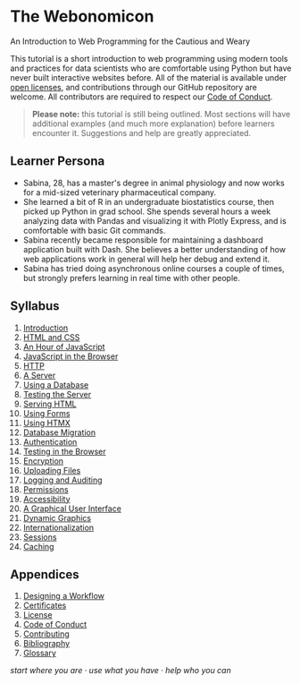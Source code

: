 # The Webonomicon

<p class="subtitle">An Introduction to Web Programming for the Cautious and Weary</p>

This tutorial is a short introduction to web programming using modern tools and practices
for data scientists who are comfortable using Python
but have never built interactive websites before.
All of the material is available under [open licenses](./LICENSE.md),
and contributions through our GitHub repository are welcome.
All contributors are required to respect our [Code of Conduct](./CODE_OF_CONDUCT.md).

> **Please note:** this tutorial is still being outlined.
> Most sections will have additional examples (and much more explanation)
> before learners encounter it.
> Suggestions and help are greatly appreciated.

## Learner Persona

-   Sabina, 28, has a master's degree in animal physiology
    and now works for a mid-sized veterinary pharmaceutical company.
-   She learned a bit of R in an undergraduate biostatistics course,
    then picked up Python in grad school.
    She spends several hours a week analyzing data with Pandas
    and visualizing it with Plotly Express,
    and is comfortable with basic Git commands.
-   Sabina recently became responsible for maintaining a dashboard application built with Dash.
    She believes a better understanding of how web applications work in general
    will help her debug and extend it.
-   Sabina has tried doing asynchronous online courses a couple of times,
    but strongly prefers learning in real time with other people.

## Syllabus

<div id="syllabus" markdown="1">

1.  [Introduction](./01_intro/)
1.  [HTML and CSS](./02_htmlcss/)
1.  [An Hour of JavaScript](./03_js/)
1.  [JavaScript in the Browser](./04_browser/)
1.  [HTTP](./05_http/)
1.  [A Server](./06_server/)
1.  [Using a Database](./07_db/)
1.  [Testing the Server](./08_test/)
1.  [Serving HTML](./09_view/)
1.  [Using Forms](./10_forms/)
1.  [Using HTMX](./11_htmx/)
1.  [Database Migration](./12_migrate/)
1.  [Authentication](./13_auth/)
1.  [Testing in the Browser](./14_automate/)
1.  [Encryption](./15_crypt/)
1.  [Uploading Files](./16_upload/)
1.  [Logging and Auditing](./17_log/)
1.  [Permissions](./18_perm/)
1.  [Accessibility](./19_access/)
1.  [A Graphical User Interface](./20_gui/)
1.  [Dynamic Graphics](./21_graphics/)
1.  [Internationalization](./22_intl/)
1.  [Sessions](./23_sessions/)
1.  [Caching](./24_cache/)

</div>

##  Appendices

<div id="appendices" markdown="1">

1.  [Designing a Workflow](./98_workflow/)
1.  [Certificates](./99_cert/)
1.  [License](./LICENSE.md)
1.  [Code of Conduct](./CODE_OF_CONDUCT.md)
1.  [Contributing](./CONTRIBUTING.md)
1.  [Bibliography](./bibliography/)
1.  [Glossary](./glossary/)

</div>

<p class="center">
  <em>
    start where you are
    &middot;
    use what you have
    &middot;
    help who you can
  </em>
</p>
